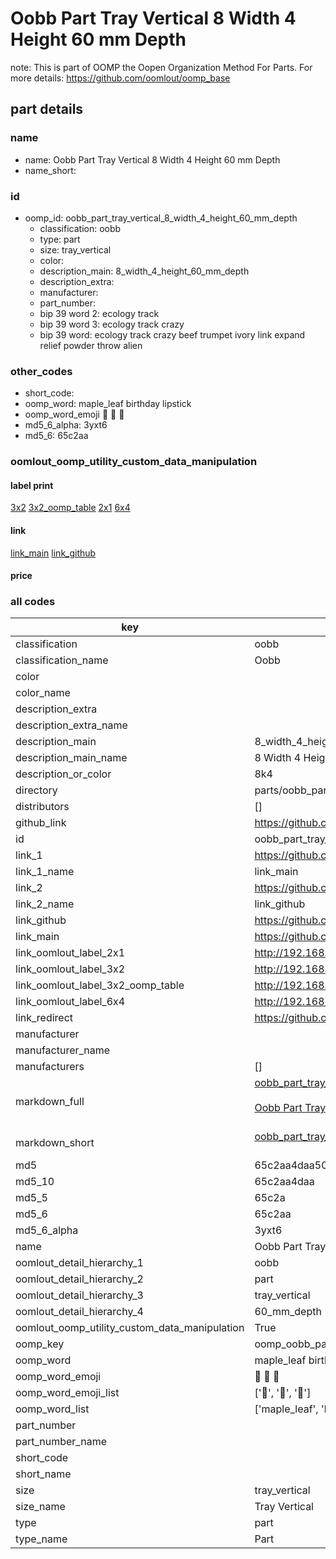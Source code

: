 # Oobb Part Tray Vertical 8 Width 4 Height 60 mm Depth  

note: This is part of OOMP the Oopen Organization Method For Parts. For more details: https://github.com/oomlout/oomp_base

##  part details
  







### name
* name: Oobb Part Tray Vertical 8 Width 4 Height 60 mm Depth
* name_short: 
### id
* oomp_id: oobb_part_tray_vertical_8_width_4_height_60_mm_depth
  * classification: oobb
  * type: part
  * size: tray_vertical
  * color: 
  * description_main: 8_width_4_height_60_mm_depth
  * description_extra: 
  * manufacturer: 
  * part_number: 
  * bip 39 word 2: ecology track
  * bip 39 word 3: ecology track crazy
  * bip 39 word: ecology track crazy beef trumpet ivory link expand relief powder throw alien

### other_codes
* short_code: 
* oomp_word: maple_leaf birthday lipstick
* oomp_word_emoji :maple_leaf: :birthday: :lipstick:
* md5_6_alpha: 3yxt6
* md5_6: 65c2aa






### oomlout_oomp_utility_custom_data_manipulation
#### label print
[3x2](http://192.168.1.245:1112/?label=oomp%203yxt6)
[3x2_oomp_table](http://192.168.1.108:1112/?label=oomp%203yxt6)
[2x1](http://192.168.1.242:1112/?label=oomp%203yxt6)
[6x4](http://192.168.1.55:1112/?label=oomp%203yxt6)    

#### link

[link_main](https://github.com/oomlout/oomlout_oomp_version_1_messy/tree/main/parts/oobb_part_tray_vertical_8_width_4_height_60_mm_depth) [link_github](https://github.com/oomlout/oomlout_oomp_version_1_messy/tree/main/parts/oobb_part_tray_vertical_8_width_4_height_60_mm_depth)                             

#### price







### all codes 
| key | value |  
| --- | --- |  
| classification | oobb |  
| classification_name | Oobb |  
| color |  |  
| color_name |  |  
| description_extra |  |  
| description_extra_name |  |  
| description_main | 8_width_4_height_60_mm_depth |  
| description_main_name | 8 Width 4 Height 60 mm Depth |  
| description_or_color | 8k4 |  
| directory | parts/oobb_part_tray_vertical_8_width_4_height_60_mm_depth |  
| distributors | [] |  
| github_link | https://github.com/oomlout/oomlout_oomp_part_src/tree/main/parts/oobb_part_tray_vertical_8_width_4_height_60_mm_depth |  
| id | oobb_part_tray_vertical_8_width_4_height_60_mm_depth |  
| link_1 | https://github.com/oomlout/oomlout_oomp_version_1_messy/tree/main/parts/oobb_part_tray_vertical_8_width_4_height_60_mm_depth |  
| link_1_name | link_main |  
| link_2 | https://github.com/oomlout/oomlout_oomp_version_1_messy/tree/main/parts/oobb_part_tray_vertical_8_width_4_height_60_mm_depth |  
| link_2_name | link_github |  
| link_github | https://github.com/oomlout/oomlout_oomp_version_1_messy/tree/main/parts/oobb_part_tray_vertical_8_width_4_height_60_mm_depth |  
| link_main | https://github.com/oomlout/oomlout_oomp_version_1_messy/tree/main/parts/oobb_part_tray_vertical_8_width_4_height_60_mm_depth |  
| link_oomlout_label_2x1 | http://192.168.1.242:1112/?label=oomp%203yxt6 |  
| link_oomlout_label_3x2 | http://192.168.1.245:1112/?label=oomp%203yxt6 |  
| link_oomlout_label_3x2_oomp_table | http://192.168.1.108:1112/?label=oomp%203yxt6 |  
| link_oomlout_label_6x4 | http://192.168.1.55:1112/?label=oomp%203yxt6 |  
| link_redirect | https://github.com/oomlout/oomlout_oomp_version_1_messy/tree/main/parts/oobb_part_tray_vertical_8_width_4_height_60_mm_depth |  
| manufacturer |  |  
| manufacturer_name |  |  
| manufacturers | [] |  
| markdown_full | [oobb_part_tray_vertical_8_width_4_height_60_mm_depth](none)<br>[](none)<br>[Oobb Part Tray Vertical 8 Width 4 Height 60 Mm Depth](none)<br><br> |  
| markdown_short | [oobb_part_tray_vertical_8_width_4_height_60_mm_depth](none)<br><br> |  
| md5 | 65c2aa4daa503041dbf4c14065b9a230 |  
| md5_10 | 65c2aa4daa |  
| md5_5 | 65c2a |  
| md5_6 | 65c2aa |  
| md5_6_alpha | 3yxt6 |  
| name | Oobb Part Tray Vertical 8 Width 4 Height 60 mm Depth |  
| oomlout_detail_hierarchy_1 | oobb |  
| oomlout_detail_hierarchy_2 | part |  
| oomlout_detail_hierarchy_3 | tray_vertical |  
| oomlout_detail_hierarchy_4 | 60_mm_depth |  
| oomlout_oomp_utility_custom_data_manipulation | True |  
| oomp_key | oomp_oobb_part_tray_vertical_8_width_4_height_60_mm_depth |  
| oomp_word | maple_leaf birthday lipstick |  
| oomp_word_emoji | :maple_leaf: :birthday: :lipstick: |  
| oomp_word_emoji_list | [':maple_leaf:', ':birthday:', ':lipstick:'] |  
| oomp_word_list | ['maple_leaf', 'birthday', 'lipstick'] |  
| part_number |  |  
| part_number_name |  |  
| short_code |  |  
| short_name |  |  
| size | tray_vertical |  
| size_name | Tray Vertical |  
| type | part |  
| type_name | Part |  
